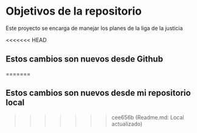 # Objetivos de la repositorio

Este proyecto se encarga de manejar los planes de la liga de la justicia

<<<<<<< HEAD
## Estos cambios son nuevos desde Github
=======
## Estos cambios son nuevos desde mi repositorio local
>>>>>>> cee656b (Readme.md: Local actualizado)
